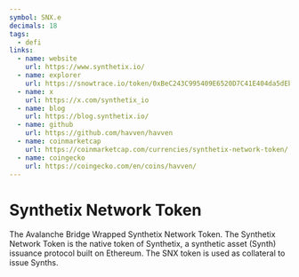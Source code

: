 ```yaml
---
symbol: SNX.e
decimals: 18
tags:
  - defi
links:
  - name: website
    url: https://www.synthetix.io/
  - name: explorer
    url: https://snowtrace.io/token/0xBeC243C995409E6520D7C41E404da5dEba4b209B
  - name: x
    url: https://x.com/synthetix_io
  - name: blog
    url: https://blog.synthetix.io/
  - name: github
    url: https://github.com/havven/havven
  - name: coinmarketcap
    url: https://coinmarketcap.com/currencies/synthetix-network-token/
  - name: coingecko
    url: https://coingecko.com/en/coins/havven/
---
```


# Synthetix Network Token

The Avalanche Bridge Wrapped Synthetix Network Token. The Synthetix Network Token is the native token of Synthetix, a synthetic asset (Synth) issuance protocol built on Ethereum. The SNX token is used as collateral to issue Synths.

